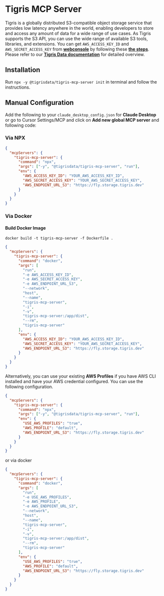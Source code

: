 # Tigris MCP Server

Tigris is a globally distributed S3-compatible object storage service that provides low latency anywhere in the world, enabling developers to store and access any amount of data for a wide range of use cases. As Tigris supports the S3 API, you can use the wide range of available S3 tools, libraries, and extensions. You can get `AWS_ACCESS_KEY_ID` and `AWS_SECRET_ACCESS_KEY` from **[webconsole](https://console.tigris.dev/)** by following these **[the steps](https://www.tigrisdata.com/docs/iam/create-access-key/)**. Please refer to our **[Tigris Data documentation](https://www.tigrisdata.com/docs/get-started/)** for detailed overview.

## Installation

Run `npx -y @tigrisdata/tigris-mcp-server init` in terminal and follow the instructions.

## Manual Configuration

Add the following to your `claude_desktop_config.json` for **Claude Desktop** or go to Cursor Settings/MCP and click on **Add new global MCP server** and following code:

### Via NPX

```json
{
  "mcpServers": {
    "tigris-mcp-server": {
      "command": "npx",
      "args": ["-y", "@tigrisdata/tigris-mcp-server", "run"],
      "env": {
        "AWS_ACCESS_KEY_ID": "YOUR_AWS_ACCESS_KEY_ID",
        "AWS_SECRET_ACCESS_KEY": "YOUR_AWS_SECRET_ACCESS_KEY",
        "AWS_ENDPOINT_URL_S3": "https://fly.storage.tigris.dev"
      }
    }
  }
}
```

### Via Docker

#### Build Docker Image

`docker build -t tigris-mcp-server -f Dockerfile .`

```json
{
  "mcpServers": {
    "tigris-mcp-server": {
      "command": "docker",
      "args": [
        "run",
        "-e AWS_ACCESS_KEY_ID",
        "-e AWS_SECRET_ACCESS_KEY",
        "-e AWS_ENDPOINT_URL_S3",
        "--network",
        "host",
        "--name",
        "tigris-mcp-server",
        "-i",
        "-v",
        "tigris-mcp-server:/app/dist",
        "--rm",
        "tigris-mcp-server"
      ],
      "env": {
        "AWS_ACCESS_KEY_ID": "YOUR_AWS_ACCESS_KEY_ID",
        "AWS_SECRET_ACCESS_KEY": "YOUR_AWS_SECRET_ACCESS_KEY",
        "AWS_ENDPOINT_URL_S3": "https://fly.storage.tigris.dev"
      }
    }
  }
}
```

Alternatively, you can use your existing **AWS Profiles** if you have AWS CLI installed and have your AWS credential configured. You can use the following configuration.

```json
{
  "mcpServers": {
    "tigris-mcp-server": {
      "command": "npx",
      "args": ["-y", "@tigrisdata/tigris-mcp-server", "run"],
      "env": {
        "USE_AWS_PROFILES": "true",
        "AWS_PROFILE": "default",
        "AWS_ENDPOINT_URL_S3": "https://fly.storage.tigris.dev"
      }
    }
  }
}
```

or via docker

```json
{
  "mcpServers": {
    "tigris-mcp-server": {
      "command": "docker",
      "args": [
        "run",
        "-e USE_AWS_PROFILES",
        "-e AWS_PROFILE",
        "-e AWS_ENDPOINT_URL_S3",
        "--network",
        "host",
        "--name",
        "tigris-mcp-server",
        "-i",
        "-v",
        "tigris-mcp-server:/app/dist",
        "--rm",
        "tigris-mcp-server"
      ],
      "env": {
        "USE_AWS_PROFILES": "true",
        "AWS_PROFILE": "default",
        "AWS_ENDPOINT_URL_S3": "https://fly.storage.tigris.dev"
      }
    }
  }
}
```
